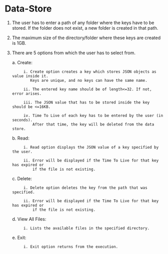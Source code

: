 # Data-Store


1. The user has to enter a path of any folder where the keys have to be stored. If the folder does not exist, a new folder is created in that path.

2. The maximum size of the directory/folder where these keys are created is 1GB.

3. There are 5 options from which the user has to select from. 

      a. Create:

            i. Create option creates a key which stores JSON objects as value inside it. 
               Keys are unique, and no keys can have the same name.
      
            ii. The entered key name should be of length<=32. If not, error arises.
      
            iii. The JSON value that has to be stored inside the key should be <=16KB.

            iv. Time To Live of each key has to be entered by the user (in seconds). 
                After that time, the key will be deleted from the data store.
      b. Read:
      
            i. Read option displays the JSON value of a key specified by the user.

            ii. Error will be displayed if the Time To Live for that key has expired or
                if the file is not existing.
      c. Delete:

            i. Delete option deletes the key from the path that was specified.
            
            ii. Error will be displayed if the Time To Live for that key has expired or 
                if the file is not existing.
            
      d. View All Files:
      
            i. Lists the available files in the specified directory.
            
      e. Exit:
      
            i. Exit option returns from the execution.


